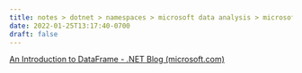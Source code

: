 ```yaml
---
title: notes > dotnet > namespaces > microsoft data analysis > microsoft data analysis
date: 2022-01-25T13:17:40-0700
draft: false
---
```

[An Introduction to DataFrame - .NET Blog (microsoft.com)](https://devblogs.microsoft.com/dotnet/an-introduction-to-dataframe/)
